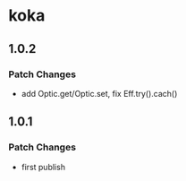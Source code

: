 # koka

## 1.0.2

### Patch Changes

-   add Optic.get/Optic.set, fix Eff.try().cach()

## 1.0.1

### Patch Changes

-   first publish
